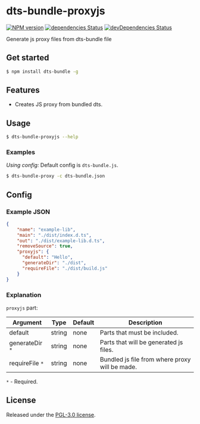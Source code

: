 # dts-bundle-proxyjs
[![NPM version](http://img.shields.io/npm/v/dts-bundle-proxyjs.svg)](https://www.npmjs.com/package/dts-bundle-proxyjs) 
[![dependencies Status](https://david-dm.org/quatrocode/dts-bundle-proxyjs/status.svg)](https://david-dm.org/quatrocode/dts-bundle-proxyjs) 
[![devDependencies Status](https://david-dm.org/quatrocode/dts-bundle-proxyjs/dev-status.svg)](https://david-dm.org/quatrocode/dts-bundle-proxyjs?type=dev)

Generate js proxy files from dts-bundle file

## Get started
```sh
$ npm install dts-bundle -g
```
## Features
- Creates JS proxy from bundled dts.

## Usage
```sh
$ dts-bundle-proxyjs --help
```

### Examples
_Using config:_
Default config is `dts-bundle.js`.
```sh
$ dts-bundle-proxy -c dts-bundle.json
```

## Config

### Example JSON
```json
{
    "name": "example-lib",
    "main": "./dist/index.d.ts",
    "out": "./dist/example-lib.d.ts",
    "removeSource": true,
    "proxyjs": {
      "default": "Hello",
      "generateDir": "./dist",
      "requireFile": "./dist/build.js"
    }
}
```

### Explanation
`proxyjs` part:

| Argument        | Type   | Default | Description                                    |
|-----------------|--------|---------|------------------------------------------------|
| default         | string | none    | Parts that must be included.                   |
| generateDir `*` | string | none    | Parts that will be generated js files.         |
| requireFile `*` | string | none    | Bundled js file from where proxy will be made. |

`*` - Required.

## License
Released under the [PGL-3.0 license](LICENSE).